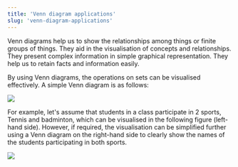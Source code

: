 ```yaml
---
title: 'Venn diagram applications'
slug: 'venn-diagram-applications'
---
```


Venn diagrams help us to show the relationships among things or finite groups of things. They aid in the visualisation of concepts and relationships. They present complex information in simple graphical representation. They help us to retain facts and information easily.

By using Venn diagrams, the operations on sets can be visualised effectively. A simple Venn diagram is as follows:

![](https://static.meri.garden/ecad48e09d9e427e4367bcecf28a9b1d.png)

For example, let's assume that students in a class participate in 2 sports, Tennis and badminton, which can be visualised in the following figure (left-hand side). However, if required, the visualisation can be simplified further using a Venn diagram on the right-hand side to clearly show the names of the students participating in both sports.

![](https://static.meri.garden/de6d92af97952adba34af39552199c1f.png)